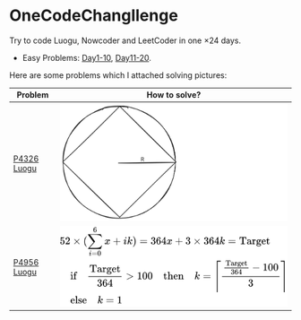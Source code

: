 # OneCodeChangllenge

Try to code Luogu, Nowcoder and LeetCoder in one $\times 24$ days.

- Easy Problems: [Day1-10](./Day1-10/), [Day11-20](./Day11-20/).

Here are some problems which I attached solving pictures:

|Problem|How to solve?|
|---|---|
|[P4326 Luogu](./Day1-10/Day1/P4326inLuogu.cpp)|![P4326 Solve](./Day1-10/Day1/P4326inLuogu.svg)|
|[P4956 Luogu](./Day22/P4956inLuogu.cpp)|![P4956 Solve](./Day22/P4956solve.svg)|
